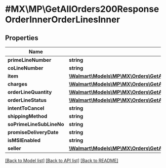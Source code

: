 # #MX\MP\GetAllOrders200ResponseOrderInnerOrderLinesInner

## Properties

Name | Type | Description | Notes
------------ | ------------- | ------------- | -------------
**primeLineNumber** | **string** |  | [optional]
**coLineNumber** | **string** |  | [optional]
**item** | [**\Walmart\Models\MP\MX\Orders\GetAllOrders200ResponseOrderInnerOrderLinesInnerItem**](GetAllOrders200ResponseOrderInnerOrderLinesInnerItem.md) |  | [optional]
**charges** | [**\Walmart\Models\MP\MX\Orders\GetAllOrders200ResponseOrderInnerOrderLinesInnerChargesInner[]**](GetAllOrders200ResponseOrderInnerOrderLinesInnerChargesInner.md) |  | [optional]
**orderLineQuantity** | [**\Walmart\Models\MP\MX\Orders\GetAllOrders200ResponseOrderInnerOrderLinesInnerOrderLineQuantity**](GetAllOrders200ResponseOrderInnerOrderLinesInnerOrderLineQuantity.md) |  | [optional]
**orderLineStatus** | [**\Walmart\Models\MP\MX\Orders\GetAllOrders200ResponseOrderInnerOrderLinesInnerOrderLineStatusInner[]**](GetAllOrders200ResponseOrderInnerOrderLinesInnerOrderLineStatusInner.md) |  | [optional]
**intentToCancel** | **string** |  | [optional]
**shippingMethod** | **string** |  | [optional]
**soPrimeLineSubLineNo** | **string** |  | [optional]
**promiseDeliveryDate** | **string** |  | [optional]
**isMSIEnabled** | **string** |  | [optional]
**seller** | [**\Walmart\Models\MP\MX\Orders\GetAllOrders200ResponseOrderInnerOrderLinesInnerSeller**](GetAllOrders200ResponseOrderInnerOrderLinesInnerSeller.md) |  | [optional]


[[Back to Model list]](../) [[Back to API list]](../../Api/MX/MP) [[Back to README]](../../README.md)
